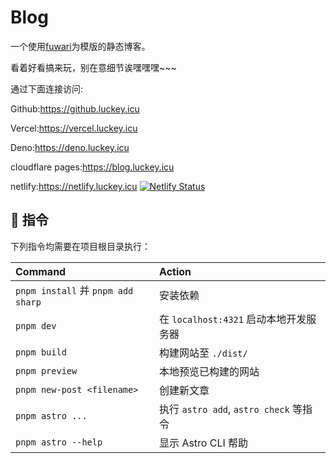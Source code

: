 # Blog

一个使用[fuwari](https://github.com/saicaca/fuwari)为模版的静态博客。

看着好看搞来玩，别在意细节诶嘿嘿嘿~~~

通过下面连接访问:

Github:https://github.luckey.icu

Vercel:https://vercel.luckey.icu

Deno:https://deno.luckey.icu

cloudflare pages:https://blog.luckey.icu

netlify:https://netlify.luckey.icu
[![Netlify Status](https://api.netlify.com/api/v1/badges/8c530af2-0306-4acc-bc7f-fcc7b35bef68/deploy-status)](https://app.netlify.com/sites/tianmeng/deploys)

## 🧞 指令

下列指令均需要在项目根目录执行：

| Command                           | Action                            |
|:----------------------------------|:----------------------------------|
| `pnpm install` 并 `pnpm add sharp` | 安装依赖                              |
| `pnpm dev`                        | 在 `localhost:4321` 启动本地开发服务器      |
| `pnpm build`                      | 构建网站至 `./dist/`                   |
| `pnpm preview`                    | 本地预览已构建的网站                        |
| `pnpm new-post <filename>`        | 创建新文章                             |
| `pnpm astro ...`                  | 执行 `astro add`, `astro check` 等指令 |
| `pnpm astro --help`               | 显示 Astro CLI 帮助                   |
